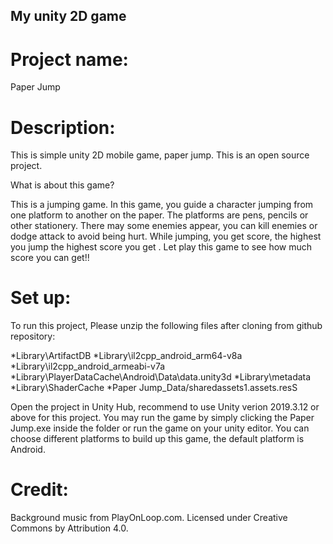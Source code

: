    ## My unity 2D game

# Project name:

Paper Jump

# Description:

This is simple unity 2D mobile game, paper jump.
This is an open source project.

What is about this game?

This is a jumping game. In this game, you guide a character jumping from one platform to another on the paper. 
The platforms are pens, pencils or other stationery. 
There may some enemies appear, you can kill enemies or dodge attack to avoid being hurt. 
While jumping, you get score, the highest you jump the highest score you get . 
Let play this game to see how much score you can get!!

# Set up:

To run this project,
Please unzip the following files after cloning from github repository:

*Library\ArtifactDB
*Library\il2cpp_android_arm64-v8a
*Library\il2cpp_android_armeabi-v7a
*Library\PlayerDataCache\Android\Data\data.unity3d
*Library\metadata
*Library\ShaderCache
*Paper Jump_Data/sharedassets1.assets.resS

Open the project in Unity Hub, recommend to use Unity verion 2019.3.12 or above for this project. 
You may run the game by simply clicking the Paper Jump.exe inside the folder or run the game on your unity editor.
You can choose different platforms to build up this game, the default platform is Android.

# Credit:
Background music from PlayOnLoop.com. Licensed under Creative Commons by Attribution 4.0.

